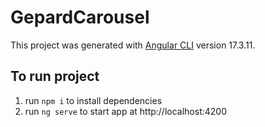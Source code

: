 # GepardCarousel

This project was generated with [Angular CLI](https://github.com/angular/angular-cli) version 17.3.11.

## To run project
1. run `npm i` to install dependencies
2. run `ng serve` to start app at http://localhost:4200

